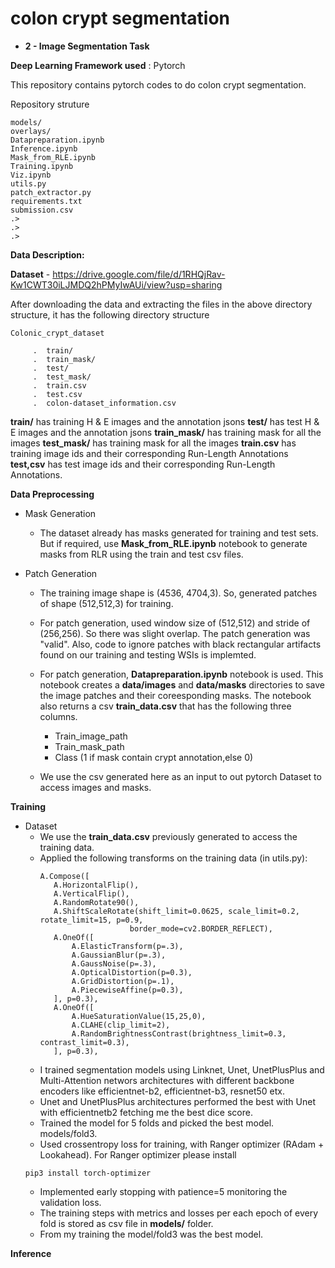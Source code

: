 # colon crypt segmentation 
- **2 - Image Segmentation Task**


**Deep Learning Framework used** : Pytorch

This repository contains pytorch codes to do colon crypt segmentation.

Repository struture
```
models/
overlays/
Datapreparation.ipynb
Inference.ipynb
Mask_from_RLE.ipynb
Training.ipynb
Viz.ipynb
utils.py
patch_extractor.py 
requirements.txt
submission.csv
.>
.>
.>
```

**Data Description:**

**Dataset** - https://drive.google.com/file/d/1RHQjRav-Kw1CWT30iLJMDQ2hPMyIwAUi/view?usp=sharing

After downloading the data and extracting the files in the above directory structure, it has the following directory structure

```
Colonic_crypt_dataset

     .  train/
     .  train_mask/
     .  test/
     .  test_mask/
     .  train.csv
     .  test.csv
     .  colon-dataset_information.csv

```
**train/** has training H & E images and the annotation jsons
**test/** has test H & E images and the annotation jsons
**train_mask/** has training mask for all the images
**test_mask/** has training mask for all the images
**train.csv** has training image ids and their corresponding Run-Length Annotations
**test,csv** has test image ids and their corresponding Run-Length Annotations.

**Data Preprocessing**

- Mask Generation

    - The dataset already has masks generated for training and test sets. But if required, use **Mask_from_RLE.ipynb** notebook to generate masks from RLR using the train and test csv files.
    
    
 - Patch Generation
   - The training image shape is (4536, 4704,3). So, generated patches of shape (512,512,3) for training. 
   - For patch generation, used window size of (512,512) and stride of (256,256). So there was slight overlap. The patch generation was "valid". Also, code to ignore patches with black rectangular artifacts found on our training and testing WSIs is implemted.
   
    - For patch generation, **Datapreparation.ipynb** notebook is used. This notebook creates a **data/images** and **data/masks** directories to save the image patches and their coreesponding masks. The notebook also returns a csv **train_data.csv** that has the following three columns.
        - Train_image_path
        - Train_mask_path
        - Class (1 if mask contain crypt annotation,else 0)
        
        
    - We use the csv generated here as an input to out pytorch Dataset to access images and masks.
    

**Training** 

 - Dataset
     - We use the **train_data.csv** previously generated to access the training data.
     - Applied the following transforms on the training data (in utils.py):
         ```
         A.Compose([
            A.HorizontalFlip(),
            A.VerticalFlip(),
            A.RandomRotate90(),
            A.ShiftScaleRotate(shift_limit=0.0625, scale_limit=0.2, rotate_limit=15, p=0.9,
                             border_mode=cv2.BORDER_REFLECT),
            A.OneOf([
                A.ElasticTransform(p=.3),
                A.GaussianBlur(p=.3),
                A.GaussNoise(p=.3),
                A.OpticalDistortion(p=0.3),
                A.GridDistortion(p=.1),
                A.PiecewiseAffine(p=0.3),
            ], p=0.3),
            A.OneOf([
                A.HueSaturationValue(15,25,0),
                A.CLAHE(clip_limit=2),
                A.RandomBrightnessContrast(brightness_limit=0.3, contrast_limit=0.3),
            ], p=0.3),

         ```
     - I trained segmentation models using Linknet, Unet, UnetPlusPlus and  Multi-Attention networs architectures with different backbone encoders like efficientnet-b2, efficientnet-b3, resnet50 etx.
     - Unet and UnetPlusPlus architectures performed the best with Unet with efficientnetb2 fetching me the best dice score.
     - Trained the model for 5 folds and picked the best model. models/fold3. 
     - Used crossentropy loss for training, with Ranger optimizer (RAdam + Lookahead).
     For Ranger optimizer please install
     ```
     pip3 install torch-optimizer 
     ```
    - Implemented early stopping with patience=5 monitoring the validation loss.
    - The training steps with metrics and losses per each epoch of every fold is stored as csv file in **models/** folder.
    - From my training the model/fold3 was the best model.
    
**Inference**


    
  

